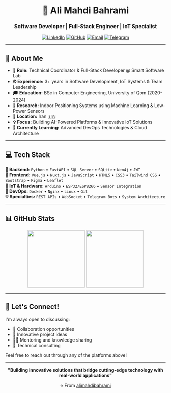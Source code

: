 <div align="center">
  
# 👋 Ali Mahdi Bahrami

### Software Developer | Full-Stack Engineer | IoT Specialist

[![LinkedIn](https://img.shields.io/badge/LinkedIn-0077B5?style=flat-square&logo=linkedin&logoColor=white)](https://www.linkedin.com/in/alimahdibahrami/)
[![GitHub](https://img.shields.io/badge/GitHub-100000?style=flat-square&logo=github&logoColor=white)](https://github.com/alimahdibahrami)
[![Email](https://img.shields.io/badge/Email-D14836?style=flat-square&logo=gmail&logoColor=white)](mailto:alimahdibahrami2001@gmail.com)
[![Telegram](https://img.shields.io/badge/Telegram-2CA5E0?style=flat-square&logo=telegram&logoColor=white)](https://t.me/almb2001)

</div>

---

## 🚀 About Me

- **💼 Role:** Technical Coordinator & Full-Stack Developer @ Smart Software Lab
- **⏰ Experience:** 3+ years in Software Development, IoT Systems & Team Leadership
- **🎓 Education:** BSc in Computer Engineering, University of Qom (2020-2024)
- **🔬 Research:** Indoor Positioning Systems using Machine Learning & Low-Power Sensors
- **📍 Location:** Iran 🇮🇷
- **💡 Focus:** Building AI-Powered Platforms & Innovative IoT Solutions
- **🌱 Currently Learning:** Advanced DevOps Technologies & Cloud Architecture

---

## 💻 Tech Stack

**🔧 Backend:** `Python` • `FastAPI` • `SQL Server` • `SQLite` • `Neo4j` • `JWT`<br>
**🎨 Frontend:** `Vue.js` • `Nuxt.js` • `JavaScript` • `HTML5` • `CSS3` • `Tailwind CSS` • `Bootstrap` • `Figma` • `Leaflet`<br>
**🤖 IoT & Hardware:** `Arduino` • `ESP32/ESP8266` • `Sensor Integration`<br>
**🚀 DevOps:** `Docker` • `Nginx` • `Linux` • `Git`<br>
**💡 Specialties:** `REST APIs` • `WebSocket` • `Telegram Bots` • `System Architecture`<br>

---

## 📊 GitHub Stats

<div align="center">
  <img height="180em" src="https://github-readme-stats.vercel.app/api?username=alimahdibahrami&show_icons=true&theme=dark&hide_border=true&count_private=true"/>
  <img height="180em" src="https://github-readme-stats.vercel.app/api/top-langs/?username=alimahdibahrami&layout=compact&theme=dark&hide_border=true"/>
</div>

---

## 🤝 Let's Connect!

I'm always open to discussing:
- 💼 Collaboration opportunities
- 🚀 Innovative project ideas
- 👨‍🏫 Mentoring and knowledge sharing
- 🎯 Technical consulting

Feel free to reach out through any of the platforms above!

---

<div align="center">

**"Building innovative solutions that bridge cutting-edge technology with real-world applications"**

⭐️ From [alimahdibahrami](https://github.com/alimahdibahrami)

</div>
